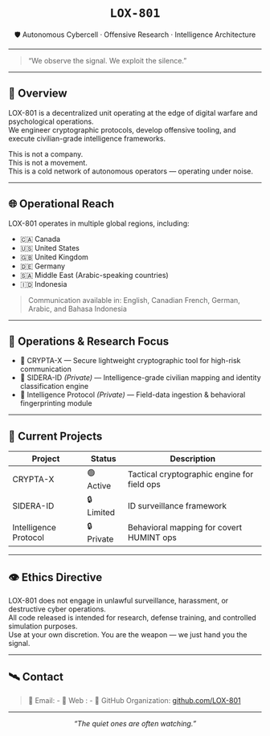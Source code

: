 <h1 align="center"><code>LOX-801</code></h1>

<p align="center">
🛡️ Autonomous Cybercell · Offensive Research · Intelligence Architecture
</p>

---

> “We observe the signal. We exploit the silence.”

---

## 🧭 Overview

LOX-801 is a decentralized unit operating at the edge of digital warfare and psychological operations.  
We engineer cryptographic protocols, develop offensive tooling, and execute civilian-grade intelligence frameworks.

This is not a company.  
This is not a movement.  
This is a cold network of autonomous operators — operating under noise.

---

## 🌐 Operational Reach

LOX-801 operates in multiple global regions, including:
- 🇨🇦 Canada
- 🇺🇸 United States
- 🇬🇧 United Kingdom
- 🇩🇪 Germany
- 🇸🇦 Middle East (Arabic-speaking countries)
- 🇮🇩 Indonesia

> Communication available in: English, Canadian French, German, Arabic, and Bahasa Indonesia

---

## 🔐 Operations & Research Focus

- 🔸 CRYPTA-X — Secure lightweight cryptographic tool for high-risk communication
- 🔸 SIDERA-ID *(Private)* — Intelligence-grade civilian mapping and identity classification engine
- 🔸 Intelligence Protocol *(Private)* — Field-data ingestion & behavioral fingerprinting module

---

## 🧪 Current Projects

| Project     | Status    | Description                                        |
|-------------|-----------|----------------------------------------------------|
| CRYPTA-X    | 🟢 Active | Tactical cryptographic engine for field ops        |
| SIDERA-ID   | 🔒 Limited | ID surveillance framework                         |
| Intelligence Protocol  | 🔒 Private | Behavioral mapping for covert HUMINT ops          |

---

## 👁️ Ethics Directive

LOX-801 does not engage in unlawful surveillance, harassment, or destructive cyber operations.  
All code released is intended for research, defense training, and controlled simulation purposes.  
Use at your own discretion. You are the weapon — we just hand you the signal.

---

## 🛰️ Contact

> 🔗 Email: -
> 🔗 Web : - 
> 🔗 GitHub Organization: [github.com/LOX-801](https://github.com/LOX-801)

---

<p align="center"><i>“The quiet ones are often watching.”</i></p>

<!--

**Here are some ideas to get you started:**

🙋‍♀️ A short introduction - what is your organization all about?
🌈 Contribution guidelines - how can the community get involved?
👩‍💻 Useful resources - where can the community find your docs? Is there anything else the community should know?
🍿 Fun facts - what does your team eat for breakfast?
🧙 Remember, you can do mighty things with the power of [Markdown](https://docs.github.com/github/writing-on-github/getting-started-with-writing-and-formatting-on-github/basic-writing-and-formatting-syntax)
-->

